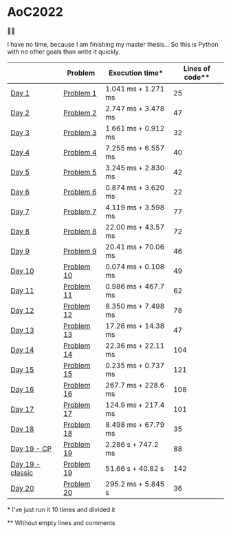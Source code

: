 # AoC2022

🎄🐍

I have no time, because I am finishing my master thesis... So this is Python with no other goals than write it quickly.

|                                  | Problem                                            | Execution time*     | Lines of code** |
|----------------------------------|----------------------------------------------------|---------------------|-----------------|
| [Day 1](01.py)                   | [Problem 1](https://adventofcode.com/2022/day/1)   | 1.041 ms + 1.271 ms | 25              |
| [Day 2](02.py)                   | [Problem 2](https://adventofcode.com/2022/day/2)   | 2.747 ms + 3.478 ms | 47              |
| [Day 3](03.py)                   | [Problem 3](https://adventofcode.com/2022/day/3)   | 1.661 ms + 0.912 ms | 32              |
| [Day 4](04.py)                   | [Problem 4](https://adventofcode.com/2022/day/4)   | 7.255 ms + 6.557 ms | 40              |
| [Day 5](05.py)                   | [Problem 5](https://adventofcode.com/2022/day/5)   | 3.245 ms + 2.830 ms | 42              |
| [Day 6](06.py)                   | [Problem 6](https://adventofcode.com/2022/day/6)   | 0.874 ms + 3.620 ms | 22              |
| [Day 7](07.py)                   | [Problem 7](https://adventofcode.com/2022/day/7)   | 4.119 ms + 3.598 ms | 77              |
| [Day 8](08.py)                   | [Problem 8](https://adventofcode.com/2022/day/8)   | 22.00 ms + 43.57 ms | 72              |
| [Day 9](09.py)                   | [Problem 9](https://adventofcode.com/2022/day/9)   | 20.41 ms + 70.06 ms | 46              |
| [Day 10](10.py)                  | [Problem 10](https://adventofcode.com/2022/day/10) | 0.074 ms + 0.108 ms | 49              |
| [Day 11](11.py)                  | [Problem 11](https://adventofcode.com/2022/day/11) | 0.986 ms + 467.7 ms | 62              |
| [Day 12](12.py)                  | [Problem 12](https://adventofcode.com/2022/day/12) | 8.350 ms + 7.498 ms | 78              |
| [Day 13](13.py)                  | [Problem 13](https://adventofcode.com/2022/day/13) | 17.26 ms + 14.38 ms | 47              |
| [Day 14](14.py)                  | [Problem 14](https://adventofcode.com/2022/day/14) | 22.36 ms + 22.11 ms | 104             |
| [Day 15](15.py)                  | [Problem 15](https://adventofcode.com/2022/day/15) | 0.235 ms + 0.737 ms | 121             |
| [Day 16](16.py)                  | [Problem 16](https://adventofcode.com/2022/day/16) | 267.7 ms + 228.6 ms | 108             |
| [Day 17](17.py)                  | [Problem 17](https://adventofcode.com/2022/day/17) | 124.9 ms + 217.4 ms | 101             |
| [Day 18](18.py)                  | [Problem 18](https://adventofcode.com/2022/day/18) | 8.498 ms + 67.79 ms | 35              |
| [Day 19 - CP](19CP.py)           | [Problem 19](https://adventofcode.com/2022/day/19) | 2.286 s  + 747.2 ms | 88              |
| [Day 19 - classic](19classic.py) | [Problem 19](https://adventofcode.com/2022/day/19) | 51.66 s  + 40.82 s  | 142             |
| [Day 20](20.py)                  | [Problem 20](https://adventofcode.com/2022/day/20) | 295.2 ms + 5.845 s  | 36              |

\* I've just run it 10 times and divided it

\*\* Without empty lines and comments
